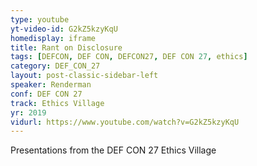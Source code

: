 ```yaml
---
type: youtube
yt-video-id: G2kZ5kzyKqU
homedisplay: iframe
title: Rant on Disclosure
tags: [DEFCON, DEF CON, DEFCON27, DEF CON 27, ethics]
category: DEF_CON_27
layout: post-classic-sidebar-left
speaker: Renderman
conf: DEF CON 27
track: Ethics Village
yr: 2019
vidurl: https://www.youtube.com/watch?v=G2kZ5kzyKqU
---
```

Presentations from the DEF CON 27 Ethics Village